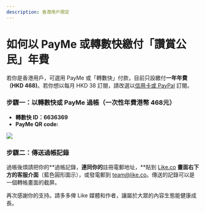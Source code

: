 ```yaml
---
description: 香港用戶限定
---
```


# 如何以 PayMe 或轉數快繳付「讚賞公民」年費

若你是香港用戶，可選用 PayMe 或「轉數快」付款，目前只設繳付**一年年費（HKD 468\)**。若你想以每月 HKD 38 訂閱，請改選以[信用卡或 PayPal](https://liker.land/civic) 訂閱。

### 步驟一：以轉數快或 PayMe 過帳（一次性年費港幣 468元）

* **轉數快 ID：6636369**
* **PayMe QR code:**

![](https://downloads.intercomcdn.com/i/o/194423480/8a9cf71c40bf1ee8da2cadf6/Untitled+3.png)

### 步驟二：傳送過帳記錄

過帳後煩請把你的**過帳記錄，**連同你的**註冊電郵地址，**貼到 [Like.co](https://like.co/) **畫面右下方的客服介面**（藍色圓形圖示），或發電郵到 [team@like.co](mailto:team@like.co)。傳送的記錄可以是一個轉帳畫面的截屏。

  
再次感謝你的支持。請多多俾 Like 媒體和作者，讓屬於大眾的內容生態能健康成長。

